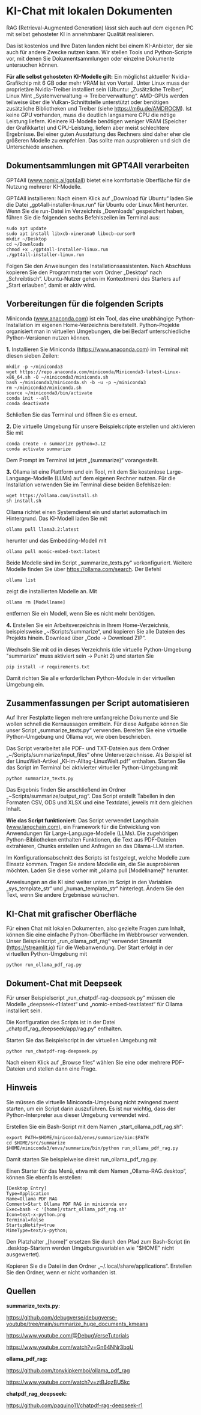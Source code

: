 # KI-Chat mit lokalen Dokumenten
RAG (Retrieval-Augmented Generation) lässt sich auch auf dem eigenen PC mit selbst gehosteter KI in annehmbarer Qualität realisieren. 

Das ist kostenlos und Ihre Daten landen nicht bei einem KI-Anbieter, der sie auch für andere Zwecke nutzen kann. Wir stellen Tools und Python-Scripte vor, mit denen Sie Dokumentsammlungen oder einzelne Dokumente untersuchen können.

**Für alle selbst gehosteten KI-Modelle gilt:** Ein möglichst aktueller Nvidia-Grafikchip mit 6 GB oder mehr VRAM ist von Vorteil. Unter Linux muss der proprietäre Nvidia-Treiber installiert sein (Ubuntu: „Zusätzliche Treiber“, Linux Mint „Systemverwaltung -> Treiberverwaltung“. AMD-GPUs werden teilweise über die Vulkan-Schnittstelle unterstützt oder benötigen zusätzliche Bibliotheken und Treiber (siehe https://m6u.de/AMDROCM). Ist keine GPU vorhanden, muss die deutlich langsamere CPU die nötige Leistung liefern. Kleinere KI-Modelle benötigen weniger VRAM (Speicher der Grafikkarte) und CPU-Leistung, liefern aber meist schlechtere Ergebnisse. Bei einer guten Ausstattung des Rechners sind daher eher die größeren Modelle zu empfehlen. Das sollte man ausprobieren und sich die Unterschiede ansehen.

## Dokumentsammlungen mit GPT4All verarbeiten
GPT4All (www.nomic.ai/gpt4all) bietet eine komfortable Oberfläche für die Nutzung mehrerer KI-Modelle. 

GPT4All installieren: Nach einem Klick auf „Download für Ubuntu“ laden Sie die Datei „gpt4all-installer-linux.run“ für Ubuntu oder Linux Mint herunter. Wenn Sie die run-Datei im Verzeichnis „Downloads“ gespeichert haben, führen Sie die folgenden sechs Befehlszeilen im Terminal aus:
```
sudo apt update 
sudo apt install libxcb-xinerama0 libxcb-cursor0
mkdir ~/Desktop
cd ~/Downloads
chmod +x ./gpt4all-installer-linux.run
./gpt4all-installer-linux.run
```
Folgen Sie den Anweisungen des Installationsassistenten. Nach Abschluss kopieren Sie den Programmstarter vom Ordner „Desktop“ nach „Schreibtisch“. Ubuntu-Nutzer gehen im Kontextmenü des Starters auf „Start erlauben“, damit er aktiv wird.

## Vorbereitungen für die folgenden Scripts
Miniconda (www.anaconda.com) ist ein Tool, das eine unabhängige Python-Installation im eigenen Home-Verzeichnis bereitstellt.
Python-Projekte organisiert man in virtuellen Umgebungen, die bei Bedarf unterschiedliche Python-Versionen nutzen können. 

**1.** Installieren Sie Miniconda (https://www.anaconda.com) im Terminal mit diesen sieben Zeilen:
```
mkdir -p ~/miniconda3
wget https://repo.anaconda.com/miniconda/Miniconda3-latest-Linux-x86_64.sh -O ~/miniconda3/miniconda.sh
bash ~/miniconda3/miniconda.sh -b -u -p ~/miniconda3
rm ~/miniconda3/miniconda.sh
source ~/miniconda3/bin/activate
conda init --all
conda deactivate
```
Schließen Sie das Terminal und öffnen Sie es erneut.

**2.** Die virtuelle Umgebung für unsere Beispielscripte erstellen und aktivieren Sie mit
```
conda create -n summarize python=3.12
conda activate summarize
```
Dem Prompt im Terminal ist jetzt „(summarize)“ vorangestellt.

**3.** Ollama ist eine Plattform und ein Tool, mit dem Sie kostenlose Large-Language-Modelle (LLMs) auf dem eigenen Rechner nutzen. Für die Installation verwenden Sie im Terminal diese beiden Befehlszeilen:
```
wget https://ollama.com/install.sh
sh install.sh
```
Ollama richtet einen Systemdienst ein und startet automatisch im Hintergrund. Das KI-Modell laden Sie mit 
```
ollama pull llama3.2:latest
```
herunter und das Embedding-Modell mit 
```
ollama pull nomic-embed-text:latest
```
Beide Modelle sind im Script „summarize_texts.py“ vorkonfiguriert. Weitere Modelle finden Sie über https://ollama.com/search. 
Der Befehl 
```
ollama list
```
zeigt die installierten Modelle an. Mit
```
ollama rm [Modellname]
```
entfernen Sie ein Modell, wenn Sie es nicht mehr benötigen.

**4.** Erstellen Sie ein Arbeitsverzeichnis in Ihrem Home-Verzeichnis, beispielsweise „~/Scripts/summarize“, und kopieren Sie alle Dateien des Projekts  hinein.
Download über „Code -> Download ZIP“.

Wechseln Sie mit cd in dieses Verzeichnis (die virtuelle Python-Umgebung "summarize" muss aktiviert sein -> Punkt 2) und starten Sie 
```
pip install -r requirements.txt
```
Damit richten Sie alle erforderlichen Python-Module in der virtuellen Umgebung ein. 

## Zusammenfassungen per Script automatisieren
Auf Ihrer Festplatte liegen mehrere umfangreiche Dokumente und Sie wollen schnell die Kernaussagen ermitteln. Für diese Aufgabe können Sie unser Script „summarize_texts.py“ verwenden. Bereiten Sie eine virtuelle Python-Umgebung und Ollama vor, wie oben beschrieben.

Das Script verarbeitet alle PDF- und TXT-Dateien aus dem Ordner „~/Scripts/summarize/input_files“ ohne Unterverzeichnisse. Als Beispiel ist der LinuxWelt-Artikel „KI-im-Alltag-LinuxWelt.pdf“ enthalten. Starten Sie das Script im Terminal bei aktivierter virtueller Python-Umgebung mit
```
python summarize_texts.py
```
Das Ergebnis finden Sie anschließend im Ordner „~Scripts/summarize/output_rag“. Das Script erstellt Tabellen in den Formaten CSV, ODS und XLSX und eine Textdatei, jeweils mit dem gleichen Inhalt.

**Wie das Script funktioniert:** Das Script verwendet Langchain (www.langchain.com), ein Framework für die Entwicklung von Anwendungen für Large-Language-Modelle (LLMs). Die zugehörigen Python-Bibliotheken enthalten Funktionen, die Text aus PDF-Dateien extrahieren, Chunks erstellen und Anfragen an das Ollama-LLM starten. 

Im Konfigurationsabschnitt des Scripts ist festgelegt, welche Modelle zum Einsatz kommen. Tragen Sie andere Modelle ein, die Sie ausprobieren möchten. Laden Sie diese vorher mit „ollama pull [Modellname]“ herunter.

Anweisungen an die KI sind weiter unten im Script in den Variablen „sys_template_str“ und „human_template_str“ hinterlegt. Ändern Sie den Text, wenn Sie andere Ergebnisse wünschen.

## KI-Chat mit grafischer Oberfläche
Für einen Chat mit lokalen Dokumenten, also gezielte Fragen zum Inhalt, können Sie eine einfache Python-Oberfläche im Webbrowser verwenden. Unser Beispielscript „run_ollama_pdf_rag“ verwendet Streamlit (https://streamlit.io) für die Webanwendung. Der Start erfolgt in der virtuellen Python-Umgebung mit
```
python run_ollama_pdf_rag.py
```
## Dokument-Chat mit Deepseek

Für unser Beispielscript „run_chatpdf-rag-deepseek.py“ müssen die Modelle „deepseek-r1:latest“ und „nomic-embed-text:latest“ für Ollama installiert sein.

Die Konfiguration des Scripts ist in der Datei „chatpdf_rag_deepseek/app/rag.py“ enthalten.

Starten Sie das Beispielscript in der virtuellen Umgebung mit
```
python run_chatpdf-rag-deepseek.py
```
Nach einem Klick auf „Browse files“ wählen Sie eine oder mehrere PDF-Dateien und stellen dann eine Frage.

## Hinweis
Sie müssen die virtuelle Miniconda-Umgebung nicht zwingend zuerst starten, um ein Script darin auszuführen.
Es ist nur wichtig, dass der Python-Interpreter aus dieser Umgebung verwendet wird.

Erstellen Sie ein Bash-Script mit dem Namen „start_ollama_pdf_rag.sh“:
```
export PATH=$HOME/miniconda3/envs/summarize/bin:$PATH
cd $HOME/src/summarize
$HOME/miniconda3/envs/summarize/bin/python run_ollama_pdf_rag.py
```
Damit starten Sie beispielweise direkt run_ollama_pdf_rag.py.

Einen Starter für das Menü, etwa mit dem Namen „Ollama-RAG.desktop“, können Sie ebenfalls erstellen:
```
[Desktop Entry]
Type=Application
Name=Ollama PDF RAG
Comment=Start Ollama PDF RAG in miniconda env
Exec=bash -c '[home]/start_ollama_pdf_rag.sh'
Icon=text-x-python.png
Terminal=false
StartupNotify=true
MimeType=text/x-python;
```
Den Platzhalter „[home]“ ersetzen Sie durch den Pfad zum Bash-Script (in .desktop-Startern werden Umgebungsvariablen wie "$HOME" nicht ausgewertet).

Kopieren Sie die Datei in den Ordner „~/.local/share/applications“. Erstellen Sie den Ordner, wenn er nicht vorhanden ist.

## Quellen
**summarize_texts.py:**

https://github.com/debugverse/debugverse-youtube/tree/main/summarize_huge_documents_kmeans

https://www.youtube.com/@DebugVerseTutorials

https://www.youtube.com/watch?v=Gn64NNr3bqU

**ollama_pdf_rag:**

https://github.com/tonykipkemboi/ollama_pdf_rag

https://www.youtube.com/watch?v=ztBJqzBU5kc

**chatpdf_rag_deepseek:**

https://github.com/paquino11/chatpdf-rag-deepseek-r1
